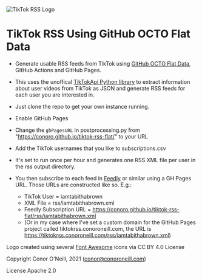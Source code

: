![TikTok RSS Logo](https://tiktokrss.conoroneill.com/favicon-32x32.png)
# TikTok RSS Using GitHub OCTO Flat Data
* Generate usable RSS feeds from TikTok using [GitHub OCTO Flat Data](https://octo.github.com/projects/flat-data), GitHub Actions and GitHub Pages.

* This uses the unoffical [TikTokApi Python library](https://github.com/davidteather/TikTok-Api) to extract information about user videos from TikTok as JSON and generate RSS feeds for each user you are interested in.

* Just clone the repo to get your own instance running.

* Enable GitHub Pages

* Change the `ghPagesURL` in postprocessing.py from "https://conoro.github.io/tiktok-rss-flat/" to your URL

* Add the TikTok usernames that you like to subscriptions.csv

* It's set to run once per hour and generates one RSS XML file per user in the rss output directory.

* You then subscribe to each feed in [Feedly](https://www.feedly.com) or similar using a GH Pages URL. Those URLs are constructed like so. E.g.:

    * TikTok User = iamtabithabrown
    * XML File = rss/iamtabithabrown.xml
    * Feedly Subscription URL = https://conoro.github.io/tiktok-rss-flat/rss/iamtabithabrown.xml
    * (Or in my case where I've set a custom domain for the GitHub Pages project called tiktokrss.conoroneill.com, the URL is https://tiktokrss.conoroneill.com/rss/iamtabithabrown.xml)

Logo created using several [Font Awesome](https://fontawesome.com/license/free) icons via CC BY 4.0 License

Copyright Conor O'Neill, 2021 (conor@conoroneill.com)

License Apache 2.0

